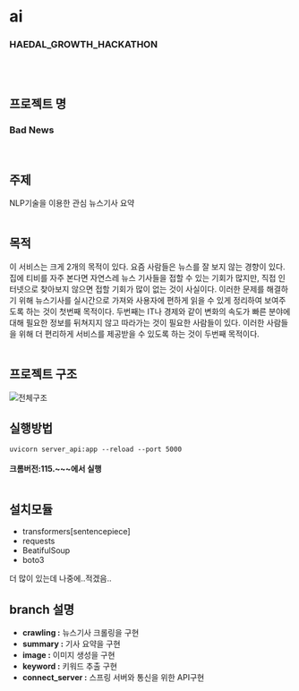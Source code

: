 # ai
### HAEDAL_GROWTH_HACKATHON
<br>
<br>

## 프로젝트 명
### Bad News
<br>

## 주제
NLP기술을 이용한 관심 뉴스기사 요약
<br>
<br>


## 목적
이 서비스는 크게 2개의 목적이 있다.
요즘 사람들은 뉴스를 잘 보지 않는 경향이 있다.
집에 티비를 자주 본다면 자연스레 뉴스 기사들을 접할 수 있는 기회가 많지만, 직접 인터넷으로 찾아보지 않으면 접할 기회가 많이 없는 것이 사실이다.
이러한 문제를 해결하기 위해 뉴스기사를 실시간으로 가져와 사용자에 편하게 읽을 수 있게 정리하여 보여주도록 하는 것이 첫번째 목적이다.
두번째는 IT나 경제와 같이 변화의 속도가 빠른 분야에 대해 필요한 정보를 뒤쳐지지 않고 따라가는 것이 필요한 사람들이 있다.
이러한 사람들을 위해 더 편리하게 서비스를 제공받을 수 있도록 하는 것이 두번째 목적이다.
<br>
<br>

## 프로젝트 구조
![전체구조](https://github.com/HAEDAL-BadNews/backend/assets/104684033/8f7f597f-b46f-4b89-a40d-6b94a7b77329)


## 실행방법
`uvicorn server_api:app --reload --port 5000`
<br>
<br>
**크롬버전:115.~~~에서 실행**
<br>
<br>

## 설치모듈
- transformers[sentencepiece]
- requests
- BeatifulSoup
- boto3

더 많이 있는데 나중에..적겠음..
<br>

## branch 설명
- **crawling :** 뉴스기사 크롤링을 구현
- **summary :** 기사 요약을 구현
- **image :** 이미지 생성을 구현
- **keyword :** 키워드 추출 구현
- **connect_server :** 스프링 서버와 통신을 위한 API구현
